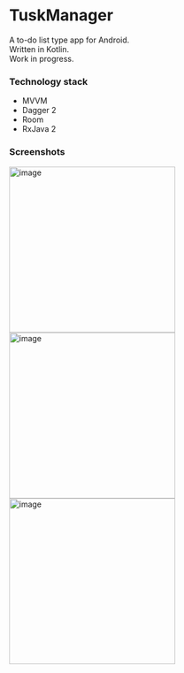 # TuskManager
A to-do list type app for Android.  
Written in Kotlin.  
Work in progress.

### Technology stack
- MVVM
- Dagger 2
- Room
- RxJava 2

### Screenshots
<img width="300" alt="image" src="https://user-images.githubusercontent.com/55063125/81302813-808c1100-9083-11ea-8bf1-8f9e0d0faf2a.png">

<img width="300" alt="image" src="https://user-images.githubusercontent.com/55063125/81303022-d365c880-9083-11ea-8d8e-9c985a467008.png">

<img width="300" alt="image" src="https://user-images.githubusercontent.com/55063125/81303022-d365c880-9083-11ea-8d8e-9c985a467008.png">

